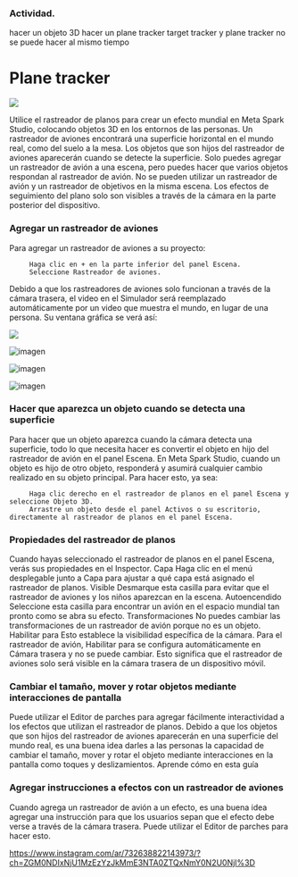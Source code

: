 
<h3>Actividad.</h3>

hacer un objeto 3D 
hacer un plane tracker
target tracker y plane tracker no se puede hacer al mismo tiempo

<h1>
  Plane tracker
</h1>

<image src="https://scontent.fmex26-1.fna.fbcdn.net/v/t39.2365-6/133356229_1275522526150659_7650537262237224681_n.jpg?_nc_cat=100&ccb=1-7&_nc_sid=e280be&_nc_ohc=VZm6Wm95JR8AX80S7v3&_nc_ht=scontent.fmex26-1.fna&oh=00_AfC_DQNwpYuZ9_WrFqHPJtppA_ybqpH5RN0D3JcUNyRm6A&oe=65C67EC0">

<p>
Utilice el rastreador de planos para crear un efecto mundial en Meta Spark Studio, colocando objetos 3D en los entornos de las personas.
Un rastreador de aviones encontrará una superficie horizontal en el mundo real, como del suelo a la mesa. Los objetos que son hijos del rastreador de aviones aparecerán cuando se detecte la superficie.
Solo puedes agregar un rastreador de avión a una escena, pero puedes hacer que varios objetos respondan al rastreador de avión. No se pueden utilizar un rastreador de avión y un rastreador de objetivos en la misma escena.
Los efectos de seguimiento del plano solo son visibles a través de la cámara en la parte posterior del dispositivo.
</p>

<h3>
  Agregar un rastreador de aviones
</h3>

<p>
  Para agregar un rastreador de aviones a su proyecto:
  
```psc
     Haga clic en + en la parte inferior del panel Escena.
     Seleccione Rastreador de aviones.
```

Debido a que los rastreadores de aviones solo funcionan a través de la cámara trasera, el video en el Simulador será reemplazado automáticamente por un video que muestra el mundo, en lugar de una persona.
Su ventana gráfica se verá así:
</p>

<img src="https://scontent.fmex26-1.fna.fbcdn.net/v/t39.2365-6/87529754_194508271622020_8020197245926244352_n.jpg?_nc_cat=105&ccb=1-7&_nc_sid=e280be&_nc_ohc=TnIrRi3QZsQAX8Iq_DM&_nc_oc=AQm-1iJVjbNjsBvP5hFLAxVNSkX8f50zyjPAIu-K8gZ6afaV8tzfpZwqAbh1gpEwCNE&_nc_ht=scontent.fmex26-1.fna&oh=00_AfDT2Hs1kICY-KLKSXDoT799tH45iihu4DU43iFYCtExGA&oe=65C683B0">

![imagen](https://github.com/PabloKooss/MetaSpar_Pilares/assets/128625936/681c5d9a-5716-457b-8b9e-08af01b05c3c)

![imagen](https://github.com/PabloKooss/MetaSpar_Pilares/assets/128625936/4e31025d-70cd-429e-8df6-b1b4de0caa5b)


![imagen](https://github.com/PabloKooss/MetaSpar_Pilares/assets/128625936/e95c2e38-09ef-4488-8a8f-3396ae212cbe)


<h3>Hacer que aparezca un objeto cuando se detecta una superficie</h3>
Para hacer que un objeto aparezca cuando la cámara detecta una superficie, todo lo que necesita hacer es convertir el objeto en hijo del rastreador de avión en el panel Escena. En Meta Spark Studio, cuando un objeto es hijo de otro objeto, responderá y asumirá cualquier cambio realizado en su objeto principal.
Para hacer esto, ya sea:

```psc
     Haga clic derecho en el rastreador de planos en el panel Escena y seleccione Objeto 3D.
     Arrastre un objeto desde el panel Activos o su escritorio, directamente al rastreador de planos en el panel Escena.
```

<h3>Propiedades del rastreador de planos</h3>

Cuando hayas seleccionado el rastreador de planos en el panel Escena, verás sus propiedades en el Inspector.
Capa
Haga clic en el menú desplegable junto a Capa para ajustar a qué capa está asignado el rastreador de planos.
Visible
Desmarque esta casilla para evitar que el rastreador de aviones y los niños aparezcan en la escena.
Autoencendido
Seleccione esta casilla para encontrar un avión en el espacio mundial tan pronto como se abra su efecto.
Transformaciones
No puedes cambiar las transformaciones de un rastreador de avión porque no es un objeto.
Habilitar para
Esto establece la visibilidad específica de la cámara. Para el rastreador de avión, Habilitar para se configura automáticamente en Cámara trasera y no se puede cambiar. Esto significa que el rastreador de aviones solo será visible en la cámara trasera de un dispositivo móvil.

<h3>
  Cambiar el tamaño, mover y rotar objetos mediante interacciones de pantalla
</h3>

Puede utilizar el Editor de parches para agregar fácilmente interactividad a los efectos que utilizan el rastreador de planos.
Debido a que los objetos que son hijos del rastreador de aviones aparecerán en una superficie del mundo real, es una buena idea darles a las personas la capacidad de cambiar el tamaño, mover y rotar el objeto mediante interacciones en la pantalla como toques y deslizamientos. Aprende cómo en esta guía


<H3>
  Agregar instrucciones a efectos con un rastreador de aviones
</H3>

Cuando agrega un rastreador de avión a un efecto, es una buena idea agregar una instrucción para que los usuarios sepan que el efecto debe verse a través de la cámara trasera. Puede utilizar el Editor de parches para hacer esto.



https://www.instagram.com/ar/732638822143973/?ch=ZGM0NDIxNjU1MzEzYzJkMmE3NTA0ZTQxNmY0N2U0NjI%3D
